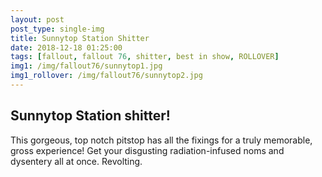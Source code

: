 ```yaml
---
layout: post
post_type: single-img
title: Sunnytop Station Shitter
date: 2018-12-18 01:25:00
tags: [fallout, fallout 76, shitter, best in show, ROLLOVER]
img1: /img/fallout76/sunnytop1.jpg
img1_rollover: /img/fallout76/sunnytop2.jpg
---
```

## Sunnytop Station shitter!

This gorgeous, top notch pitstop has all the fixings for a truly memorable, gross experience! Get your disgusting radiation-infused noms and dysentery all at once. Revolting.
